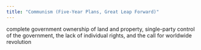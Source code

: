 ```yaml
---
title: "Communism (Five-Year Plans, Great Leap Forward)"
---
```

complete government ownership of land and property, single-party control of the government, the lack of individual rights, and the call for worldwide revolution

